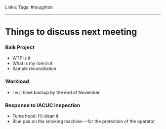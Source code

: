 Links: 
Tags: #houghton

---

# Things to discuss next meeting

### Baik Project
- WTF is it
- What is my role in it
- Sample reconciliation

### Workload
- I will have backup by the end of November

### Response to IACUC inspection
- Fume hood: I'll clean it
- Blue pad on the smoking machine---for the protection of the operator